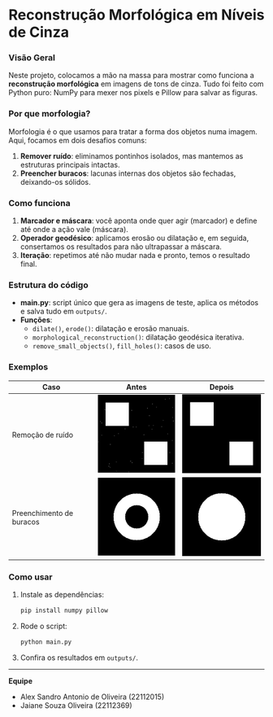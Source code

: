 # Reconstrução Morfológica em Níveis de Cinza

### Visão Geral
Neste projeto, colocamos a mão na massa para mostrar como funciona a **reconstrução morfológica** em imagens de tons de cinza. Tudo foi feito com Python puro: NumPy para mexer nos pixels e Pillow para salvar as figuras.

### Por que morfologia?
Morfologia é o que usamos para tratar a forma dos objetos numa imagem. Aqui, focamos em dois desafios comuns:

1. **Remover ruído**: eliminamos pontinhos isolados, mas mantemos as estruturas principais intactas.
2. **Preencher buracos**: lacunas internas dos objetos são fechadas, deixando-os sólidos.

### Como funciona
1. **Marcador e máscara**: você aponta onde quer agir (marcador) e define até onde a ação vale (máscara).
2. **Operador geodésico**: aplicamos erosão ou dilatação e, em seguida, consertamos os resultados para não ultrapassar a máscara.
3. **Iteração**: repetimos até não mudar nada e pronto, temos o resultado final.

### Estrutura do código
- **main.py**: script único que gera as imagens de teste, aplica os métodos e salva tudo em `outputs/`.
- **Funções**:
  - `dilate()`, `erode()`: dilatação e erosão manuais.
  - `morphological_reconstruction()`: dilatação geodésica iterativa.
  - `remove_small_objects()`, `fill_holes()`: casos de uso.

### Exemplos
| Caso                  | Antes                                    | Depois                                   |
|-----------------------|------------------------------------------|------------------------------------------|
| Remoção de ruído      | ![ex1_original](outputs/ex1_original.png) | ![ex1_result](outputs/ex1_result.png)   |
| Preenchimento de buracos | ![ex2_original](outputs/ex2_original.png) | ![ex2_result](outputs/ex2_result.png)   |

### Como usar
1. Instale as dependências:
   ```bash
   pip install numpy pillow
   ```
2. Rode o script:
   ```bash
   python main.py
   ```
3. Confira os resultados em `outputs/`.

---
**Equipe**
- Alex Sandro Antonio de Oliveira (22112015)
- Jaiane Souza Oliveira (22112369)
